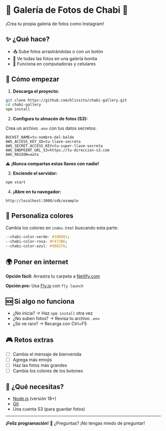 # 🎉 Galería de Fotos de Chabi 📸

¡Crea tu propia galería de fotos como Instagram!

## ✨ ¿Qué hace?

- 📤 Sube fotos arrastrándolas o con un botón
- 👀 Ve todas las fotos en una galería bonita  
- 📱 Funciona en computadoras y celulares

## 🚀 Cómo empezar

1. **Descarga el proyecto:**
```bash
git clone https://github.com/blissito/chabi-gallery.git
cd chabi-gallery
npm install
```

2. **Configura tu almacén de fotos (S3):**

Crea un archivo `.env` con tus datos secretos:
```
BUCKET_NAME=tu-nombre-del-balde
AWS_ACCESS_KEY_ID=tu-llave-secreta
AWS_SECRET_ACCESS_KEY=tu-super-llave-secreta
AWS_ENDPOINT_URL_S3=https://tu-direccion-s3.com
AWS_REGION=auto
```

⚠️ **¡Nunca compartas estas llaves con nadie!**

3. **Enciende el servidor:**
```bash
npm start
```

4. **¡Abre en tu navegador:**
```
http://localhost:3000/sdk/example
```

## 🎨 Personaliza colores

Cambia los colores en `index.html` buscando esta parte:
```css
--chabi-color-verde: #10B981;
--chabi-color-rosa: #F472B6;
--chabi-color-azul: #3B82F6;
```

## 🌍 Poner en internet

**Opción fácil:** Arrastra tu carpeta a [Netlify.com](https://netlify.com)

**Opción pro:** Usa [Fly.io](https://fly.io) con `fly launch`

## 🆘 Si algo no funciona

- ¿No inicia? → Haz `npm install` otra vez
- ¿No suben fotos? → Revisa tu archivo `.env`
- ¿Se ve raro? → Recarga con Ctrl+F5

## 🎮 Retos extras

- [ ] Cambia el mensaje de bienvenida
- [ ] Agrega más emojis
- [ ] Haz las fotos más grandes
- [ ] Cambia los colores de los botones

## 🔧 ¿Qué necesitas?

- [Node.js](https://nodejs.org/) (versión 18+)
- [Git](https://git-scm.com/)
- Una cuenta S3 (para guardar fotos)

---

**¡Feliz programación!** 🚀 ¿Preguntas? ¡No tengas miedo de preguntar!
